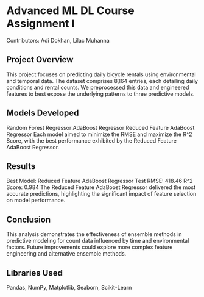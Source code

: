 # Advanced ML DL Course Assignment I
Contributors: Adi Dokhan, Lilac Muhanna

## Project Overview
This project focuses on predicting daily bicycle rentals using environmental and temporal data. The dataset comprises 8,164 entries, each detailing daily conditions and rental counts. We preprocessed this data and engineered features to best expose the underlying patterns to three predictive models.

## Models Developed
Random Forest Regressor
AdaBoost Regressor
Reduced Feature AdaBoost Regressor
Each model aimed to minimize the RMSE and maximize the R^2 Score, with the best performance exhibited by the Reduced Feature AdaBoost Regressor.

## Results
Best Model: Reduced Feature AdaBoost Regressor
Test RMSE: 418.46
R^2 Score: 0.984
The Reduced Feature AdaBoost Regressor delivered the most accurate predictions, highlighting the significant impact of feature selection on model performance.

## Conclusion
This analysis demonstrates the effectiveness of ensemble methods in predictive modeling for count data influenced by time and environmental factors. Future improvements could explore more complex feature engineering and alternative ensemble methods.

## Libraries Used
Pandas, NumPy, Matplotlib, Seaborn, Scikit-Learn
